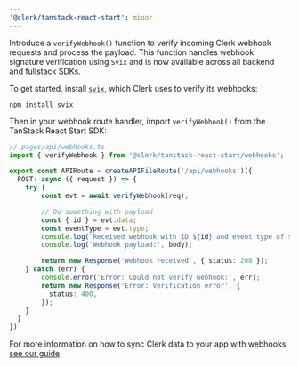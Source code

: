 ```yaml
---
'@clerk/tanstack-react-start': minor
---
```


Introduce a `verifyWebhook()` function to verify incoming Clerk webhook requests and process the payload. This function handles webhook signature verification using `Svix` and is now available across all backend and fullstack SDKs.

To get started, install [`svix`](https://www.npmjs.com/package/svix), which Clerk uses to verify its webhooks:

```shell
npm install svix
```

Then in your webhook route handler, import `verifyWebhook()` from the TanStack React Start SDK:

```ts
// pages/api/webhooks.ts
import { verifyWebhook } from '@clerk/tanstack-react-start/webhooks';

export const APIRoute = createAPIFileRoute('/api/webhooks')({
  POST: async ({ request }) => {
    try {
        const evt = await verifyWebhook(req);

        // Do something with payload
        const { id } = evt.data;
        const eventType = evt.type;
        console.log(`Received webhook with ID ${id} and event type of ${eventType}`);
        console.log('Webhook payload:', body);

        return new Response('Webhook received', { status: 200 });
    } catch (err) {
        console.error('Error: Could not verify webhook:', err);
        return new Response('Error: Verification error', {
          status: 400,
        });
    }
  }
})
```

For more information on how to sync Clerk data to your app with webhooks, [see our guide](https://clerk.com/docs/webhooks/sync-data).
